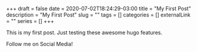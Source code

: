 +++ 
draft = false
date = 2020-07-02T18:24:29-03:00
title = "My First Post"
description = "My First Post"
slug = "" 
tags = []
categories = []
externalLink = ""
series = []
+++

This is my first post. Just testing these awesome hugo features. 

Follow me on Social Media!

